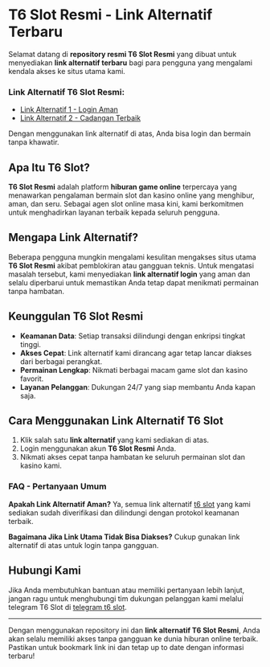 # T6 Slot Resmi - Link Alternatif Terbaru

Selamat datang di **repository resmi T6 Slot Resmi** yang dibuat untuk menyediakan **link alternatif terbaru** bagi para pengguna yang mengalami kendala akses ke situs utama kami.

### Link Alternatif T6 Slot Resmi:

- [Link Alternatif 1 - Login Aman](https://rebrand.ly/t6slot)
- [Link Alternatif 2 - Cadangan Terbaik](https://heylink.me/T6slot)

Dengan menggunakan link alternatif di atas, Anda bisa login dan bermain tanpa khawatir.

## Apa Itu T6 Slot?

**T6 Slot Resmi** adalah platform **hiburan game online** terpercaya yang menawarkan pengalaman bermain slot dan kasino online yang menghibur, aman, dan seru. Sebagai agen slot online masa kini, kami berkomitmen untuk menghadirkan layanan terbaik kepada seluruh pengguna.

## Mengapa Link Alternatif?

Beberapa pengguna mungkin mengalami kesulitan mengakses situs utama **T6 Slot Resmi** akibat pemblokiran atau gangguan teknis. Untuk mengatasi masalah tersebut, kami menyediakan **link alternatif login** yang aman dan selalu diperbarui untuk memastikan Anda tetap dapat menikmati permainan tanpa hambatan.


## Keunggulan T6 Slot Resmi

- **Keamanan Data**: Setiap transaksi dilindungi dengan enkripsi tingkat tinggi.
- **Akses Cepat**: Link alternatif kami dirancang agar tetap lancar diakses dari berbagai perangkat.
- **Permainan Lengkap**: Nikmati berbagai macam game slot dan kasino favorit.
- **Layanan Pelanggan**: Dukungan 24/7 yang siap membantu Anda kapan saja.

## Cara Menggunakan Link Alternatif T6 Slot

1. Klik salah satu **link alternatif** yang kami sediakan di atas.
2. Login menggunakan akun **T6 Slot Resmi** Anda.
3. Nikmati akses cepat tanpa hambatan ke seluruh permainan slot dan kasino kami.

### FAQ - Pertanyaan Umum

**Apakah Link Alternatif Aman?**
Ya, semua link alternatif [t6 slot](https://sumberreceh.xyz?) yang kami sediakan sudah diverifikasi dan dilindungi dengan protokol keamanan terbaik.

**Bagaimana Jika Link Utama Tidak Bisa Diakses?**
Cukup gunakan link alternatif di atas untuk login tanpa gangguan.

## Hubungi Kami

Jika Anda membutuhkan bantuan atau memiliki pertanyaan lebih lanjut, jangan ragu untuk menghubungi tim dukungan pelanggan kami melalui telegram T6 Slot di [telegram t6 slot](https://t.me/T6IndoCS).

---

Dengan menggunakan repository ini dan **link alternatif T6 Slot Resmi**, Anda akan selalu memiliki akses tanpa gangguan ke dunia hiburan online terbaik. Pastikan untuk bookmark link ini dan tetap up to date dengan informasi terbaru!


<!---
t6-slot/t6-slot is a ✨ special ✨ repository because its `README.md` (this file) appears on your GitHub profile.
You can click the Preview link to take a look at your changes.
--->
